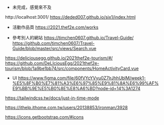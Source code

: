 + 未完成，感覺來不及


http://localhost:3001/
https://deded007.github.io/six1/index.html

+ 活動作品頁
https://2021.thef2e.com/works

+ 參考別人的網站
https://timchen0607.github.io/Travel-Guide/
https://github.com/timchen0607/Travel-Guide/blob/master/src/views/Search.vue

https://deliciousegg.github.io/2021thef2e-tourism/#/
https://github.com/DeLIciousEgg/2021thef2e-tourism/blob/1a9be1bb74/src/components/HomeActivityCard.vue

+ UI
https://www.figma.com/file/60fVYcYVyu0Z7lrJhhUblM/week1-%E5%8F%B0%E7%81%A3%E6%97%85%E9%81%8A%E6%99%AF%E9%BB%9E%E5%B0%8E%E8%A6%BD?node-id=14%3A1274

https://tailwindcss.tw/docs/just-in-time-mode

https://ithelp.ithome.com.tw/users/20138853/ironman/3928

https://icons.getbootstrap.com/#icons

